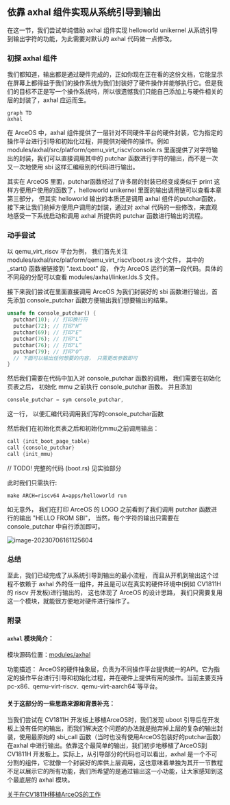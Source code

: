 ## 依靠 axhal 组件实现从系统引导到输出

在这一节，我们尝试单纯借助 axhal 组件实现 helloworld unikernel 从系统引导到输出字符的功能，为此需要对默认的 axhal 代码做一点修改。

### 初探 axhal 组件

我们都知道，输出都是通过硬件完成的，正如你现在正在看的这份文档，它能显示在屏幕上都得益于我们的操作系统为我们封装好了硬件操作并能够执行它。但是我们的目标不正是写一个操作系统吗，所以很遗憾我们只能自己添加上与硬件相关的层的封装了，axhal 应运而生。

```mermaid
graph TD
axhal
```

在 ArceOS 中，axhal 组件提供了一层针对不同硬件平台的硬件封装，它为指定的操作平台进行引导和初始化过程，并提供对硬件的操作。例如 modules/axhal/src/platform/qemu_virt_riscv/console.rs 里面提供了对字符输出的封装，我们可以直接调用其中的 putchar 函数进行字符的输出，而不是一次又一次地使用 sbi 这样汇编级别的代码进行输出。

其实在 ArceOS 里面，putchar函数经过了许多层的封装已经变成类似于 print 这样方便用户使用的函数了，helloworld unikernel 里面的输出调用链可以查看本章第三部分， 但其实 helloworld 输出的本质还是调用 axhal 组件的putchar函数，接下来让我们抛掉方便用户调用的封装，通过对 axhal 代码的一些修改，来直观地感受一下系统启动和调用 axhal 所提供的 putchar 函数进行输出的流程。

### 动手尝试

以 qemu_virt_riscv 平台为例， 我们首先关注 modules/axhal/src/platform/qemu_virt_riscv/boot.rs 这个文件， 其中的 _start() 函数被链接到 ".text.boot" 段， 作为 ArceOS 运行的第一段代码。具体的不同段的分配可以查看 modules/axhal/linker.lds.S 文件。

接下来我们尝试在里面直接调用 ArceOS 为我们封装好的 sbi 函数进行输出，首先添加 console_putchar 函数方便输出我们想要输出的结果。

```rust
unsafe fn console_putchar() {
  putchar(10); // 打印换行符
  putchar(72); // 打印"H“
  putchar(69); // 打印"E“
  putchar(76); // 打印"L“
  putchar(76); // 打印"L“
  putchar(79); // 打印"O“
  // 下面可以输出任何想要的内容， 只需更改参数即可
}
```

然后我们需要在代码中加入对 console_putchar 函数的调用， 我们需要在初始化页表之后， 初始化 mmu 之前执行 console_putchar 函数。 并且添加

```rust
console_putchar = sym console_putchar,
```

这一行， 以便汇编代码调用我们写的console_putchar函数

然后我们在初始化页表之后和初始化mmu之前调用输出：

```rust
call {init_boot_page_table}
call {console_putchar}
call {init_mmu}
```

//  TODO!  完整的代码 (boot.rs) 见实验部分

此时我们只需执行: 

```shell
make ARCH=riscv64 A=apps/helloworld run
```

 如无意外， 我们在打印 ArceOS 的 LOGO 之前看到了我们调用 putchar 函数进行的输出 "HELLO FROM SBI"， 当然，每个字符的输出只需要在 console_putchar 中自行添加即可。 

![image-20230706161125604](https://s2.loli.net/2023/07/06/OKws6HjEV478J5D.png)

### 总结

至此，我们已经完成了从系统引导到输出的最小流程， 而且从开机到输出这个过程不依赖于 axhal 外的任一组件，并且是可以在真实的硬件环境中(例如 CV1811H 的 riscv 开发板)进行输出的， 这也体现了 ArceOS 的设计思路， 我们只需要复用这一个模块，就能很方便地对硬件进行操作了。 

### 附录

#### ```axhal``` 模块简介：

模块源码位置：[modules/axhal]( https://github.com/rcore-os/arceos/tree/main/modules/axhal)

功能描述： ArceOS的硬件抽象层，负责为不同操作平台提供统一的API。它为指定的操作平台进行引导和初始化过程，并在硬件上提供有用的操作。当前主要支持pc-x86`、`qemu-virt-riscv`、`qemu-virt-aarch64`等平台。

#### 关于这部分的一些思路来源和背景补充：

当我们尝试在 CV1811H 开发板上移植ArceOS时，我们发现 uboot 引导后在开发板上没有任何的输出，而我们解决这个问题的办法就是抛弃掉上层的复杂的输出封装，使用最原始的 sbi_call 函数（当时也没有使用ArceOS包装好的putchar函数）在axhal 中进行输出。依靠这个最简单的输出，我们初步地移植了ArceOS到 CV1811H 开发板上。实际上，从引导部分的代码也可以看出，axhal 是一个不可分割的组件，它就像一个封装好的库供上层调用，这也意味着单独为其开一节教程不足以展示它的所有功能，我们所希望的是通过输出这一小功能，让大家感知到这个最底层的 axhal 模块。

[关于在CV1811H移植ArceOS的工作](https://github.com/orgs/rcore-os/discussions/24)
